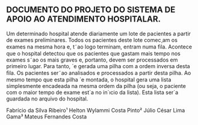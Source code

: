
<h2>DOCUMENTO DO PROJETO DO SISTEMA DE APOIO AO ATENDIMENTO HOSPITALAR.</h2>

Um determinado hospital atende diariamente um lote de pacientes a partir de exames preliminares. Todos os pacientes deste lote comec¸am os exames na mesma hora e, t˜ao logo terminam, entram numa ﬁla. Acontece que o hospital detectou que os pacientes que gastam mais tempo nos exames s˜ao os mais graves e, portanto, devem ser processados em primeiro lugar. Para tanto, ´e gerada uma pilha com a ordem inversa desta ﬁla. Os pacientes ser˜ao analisados e processados a partir desta pilha. Ao mesmo tempo que esta pilha ´e montada, o hospital gera uma lista simplesmente encadeada na mesma ordem da pilha (ou seja, o paciente com o maior tempo de exame est´a no in´ıcio da lista). Esta lista ser´a guardada no arquivo do hospital. 

Fabrício da Silva Ribeiro¹
Helton Wylammi Costa Pinto²
Júlio César Lima Gama³
Mateus Fernandes Costa
